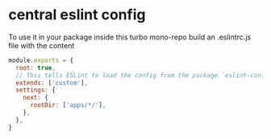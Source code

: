 # central eslint config

To use it in your package inside this turbo mono-repo build an .eslintrc.js file with the content

```js
module.exports = {
  root: true,
  // This tells ESLint to load the config from the package `eslint-config-custom`
  extends: ['custom'],
  settings: {
    next: {
      rootDir: ['apps/*/'],
    },
  },
}
```
